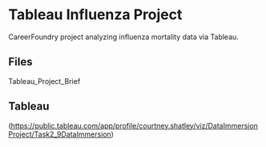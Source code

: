# Tableau Influenza Project
CareerFoundry project analyzing influenza mortality data via Tableau. 

## Files
Tableau_Project_Brief

## Tableau
(https://public.tableau.com/app/profile/courtney.shatley/viz/DataImmersionProject/Task2_9DataImmersion)
